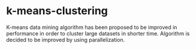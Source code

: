 # k-means-clustering
K-means data mining algorithm has been proposed to be improved in  performance in order to cluster large datasets in shorter time. Algorithm is decided to be  improved by using parallelization. 
